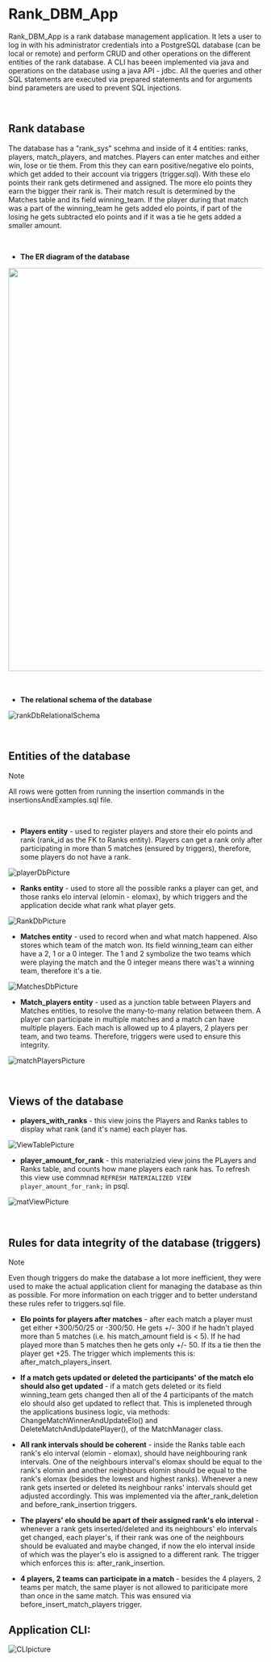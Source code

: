 # Rank_DBM_App


Rank_DBM_App is a rank database management application. It lets a user to log in with his administrator credentials into a PostgreSQL database (can be local or remote) and perform CRUD and other operations on the different entities of the rank database. A CLI has beeen implemented via java and operations on the database using a java API - jdbc. All the queries and other SQL statements are executed via prepared statements and for arguments bind parameters are used to prevent SQL injections. 

<br>

Rank database
---

The database has a "rank_sys" scehma and inside of it 4 entities: ranks, players, match_players, and matches. Players can enter matches and either win, lose or tie them. From this they can earn positive/negative elo points, which get added to their account via triggers (trigger.sql). With these elo points their rank gets detirmened and assigned. The more elo points they earn the bigger their rank is. Their match result is determined by the Matches table and its field winning_team. If the player during that match was a part of the winning_team he gets added elo points, if part of the losing he gets subtracted elo points and if it was a tie he gets added a smaller amount.

<br>

- **The ER diagram of the database**

<img src="https://github.com/user-attachments/assets/cdcaeafc-3509-49d7-8876-6f6d06e7cdf0" width="800">

<br>
<br>
<br>

- **The relational schema of the database**

![rankDbRelationalSchema](https://github.com/user-attachments/assets/000a75b0-0744-4dc2-b146-6053917796c1)


<br>


Entities of the database
---
> [!NOTE]
> All rows were gotten from running the insertion commands in the insertionsAndExamples.sql file.

<br>

- **Players entity** - used to register players and store their elo points and rank (rank_id as the FK to Ranks entity). Players can get a rank only after participating in more than 5 matches (ensured by triggers), therefore, some players do not have a rank.

![playerDbPicture](https://github.com/user-attachments/assets/e25e8cb0-a2ac-4f78-97fc-416247b8624d)

- **Ranks entity** - used to store all the possible ranks a player can get, and those ranks elo interval (elomin - elomax), by which triggers and the application decide what rank what player gets.

![RankDbPicture](https://github.com/user-attachments/assets/41e98ab0-7ae7-4ec2-a759-4a7c2646492f)

- **Matches entity** - used to record when and what match happened. Also stores which team of the match won. Its field winning_team can either have a 2, 1 or a 0 integer. The 1 and 2 symbolize the two teams which were playing the match and the 0 integer means there was't a winning team, therefore it's a tie.

![MatchesDbPicture](https://github.com/user-attachments/assets/6c7c6225-68fa-44b2-ba2a-158a1821f70c)

- **Match_players entity** - used as a junction table between Players and Matches entities, to resolve the many-to-many relation between them. A player can participate in multiple matches and a match can have multiple players. Each mach is allowed up to 4 players, 2 players per team, and two teams. Therefore, triggers were used to ensure this integrity.

![matchPlayersPicture](https://github.com/user-attachments/assets/ef58a1af-c28f-44f5-8c2a-1a587ef715ef)

<br>

Views of the database
---

- **players_with_ranks** - this view joins the Players and Ranks tables to display what rank (and it's name) each player has.

![ViewTablePicture](https://github.com/user-attachments/assets/6f46ca43-20bf-4908-90be-c86a21207a9b)

- **player_amount_for_rank** - this materialzied view joins the PLayers and Ranks table, and counts how mane players each rank has. To refresh this view use commnad `REFRESH MATERIALIZED VIEW player_amount_for_rank;` in psql.

![matViewPicture](https://github.com/user-attachments/assets/1ae6e21f-c4f0-4d36-a791-e0b28defdd88)

<br>

Rules for data integrity of the database (triggers)
---
> [!NOTE]
> Even though triggers do make the database a lot more inefficient, they were used to make the actual application client for managing the database as thin as possible. For more information on each trigger and to better understand these rules refer to triggers.sql file.

- **Elo points for players after matches** - after each match a player must get either +300/50/25 or -300/50. He gets +/- 300 if he hadn't played more than 5 matches (i.e. his match_amount field is < 5). If he had played more than 5 matches then he gets only +/- 50. If its a tie then the player get +25. The trigger which implements this is: after_match_players_insert.

- **If a match gets updated or deleted the participants' of the match elo should also get updated** - if a match gets deleted or its field winning_team gets changed then all of the 4 participants of the match elo should also get updated to reflect that. This is impleneted through the applications business logic, via methods: ChangeMatchWinnerAndUpdateElo() and DeleteMatchAndUpdatePlayer(), of the MatchManager class.

- **All rank intervals should be coherent** - inside the Ranks table each rank's elo interval (elomin - elomax), should have neighbouring rank intervals. One of the neighbours interval's elomax should be equal to the rank's elomin and another neighbours elomin should be equal to the rank's elomax (besides the lowest and highest ranks). Whenever a new rank gets inserted or deleted its neighbour ranks' intervals should get adjusted accordingly. This was implemented via the after_rank_deletion and before_rank_insertion triggers.

- **The players' elo should be apart of their assigned rank's elo interval** - whenever a rank gets inserted/deleted and its neighbours' elo intervals get changed, each player's, if their rank was one of the neighbours should be evaluated and maybe changed, if now the elo interval inside of which was the player's elo is assigned to a different rank. The trigger which enforces this is: after_rank_insertion.

- **4 players, 2 teams can participate in a match** - besides the 4 players, 2 teams per match, the same player is not allowed to pariticipate more than once in the same match. This was ensured via before_insert_match_players trigger.


 Application CLI:
 ---

 ![CLIpicture](https://github.com/user-attachments/assets/0c5897e7-8d53-40a9-8233-81d79e03fcd8)


